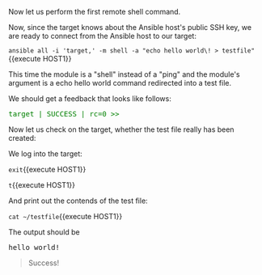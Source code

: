 Now let us perform the first remote shell command.

Now, since the target knows about the Ansible host's public SSH key, we are ready to connect from the Ansible host to our target:
 
`ansible all -i 'target,' -m shell -a "echo hello world\! > testfile"`{{execute HOST1}}

This time the module is a "shell" instead of a "ping" and the module's argument is a echo hello world command redirected into a test file. 

We should get a feedback that looks like follows:

<pre>
<span style="color: green">target | SUCCESS | rc=0 &gt;&gt;</span>
</pre>

Now let us check on the target, whether the test file really has been created:

We log into the target: 

`exit`{{execute HOST1}}
 
`t`{{execute HOST1}}

And print out the contends of the test file:

`cat ~/testfile`{{execute HOST1}}

The output should be 

<pre>
hello world!
</pre>

> Success!